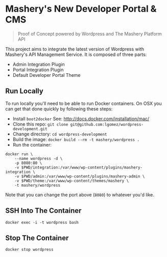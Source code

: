 # Mashery's New Developer Portal & CMS
> Proof of Concept powered by Wordpress and The Mashery Platform API

This project aims to integrate the latest version of Wordpress with Mashery's API
Management Service. It is composed of three parts:

* Admin Integration Plugin
* Portal Integration Plugin
* Default Developer Portal Theme

## Run Locally

To run locally you'll need to be able to run Docker containers.
On OSX you can get that done quickly by following these steps:

* Install `boot2docker` See: http://docs.docker.com/installation/mac/
* Clone this repo: `git clone git@github.com:lgomez/wordpress-development.git`
* Change directory: `cd wordpress-development`
* Build the image: `docker build --rm -t mashery/wordpress .`
* Run the container:

```Shell
docker run \
    --name wordpress -d \
    -p 8080:80 \
    -v $PWD/integration:/var/www/wp-content/plugins/mashery-integration \
    -v $PWD/admin:/var/www/wp-content/plugins/mashery-admin \
    -v $PWD/theme:/var/www/wp-content/themes/mashery \
    -t mashery/wordpress
```
Note that you can change the port above (`8080`) to whatever you'd like.

## SSH Into The Container
```
docker exec -i -t wordpress bash
```

## Stop The Container
```
docker stop wordpress
```
